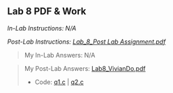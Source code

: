 ## Lab 8 PDF & Work

*In-Lab Instructions: N/A*

*Post-Lab Instructions: [Lab_8_Post Lab Assignment.pdf](https://github.com/odnaiviv/CSC3320/blob/main/Labs/Lab%2008/Lab_8_Post%20Lab%20Assignment.pdf)*

>My In-Lab Answers: N/A

>My Post-Lab Answers: [Lab8_VivianDo.pdf](https://github.com/odnaiviv/CSC3320/blob/main/Labs/Lab%2008/Lab8_VivianDo.pdf)
>* Code: [q1.c](https://github.com/odnaiviv/CSC3320/blob/main/Labs/Lab%2008/q1.c) | [q2.c](https://github.com/odnaiviv/CSC3320/blob/main/Labs/Lab%2008/q2.c)
